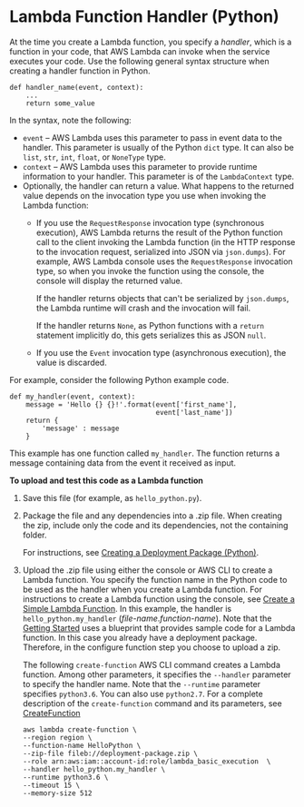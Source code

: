 # Lambda Function Handler \(Python\)<a name="python-programming-model-handler-types"></a>

At the time you create a Lambda function, you specify a *handler*, which is a function in your code, that AWS Lambda can invoke when the service executes your code\. Use the following general syntax structure when creating a handler function in Python\. 

```
def handler_name(event, context): 
    ...
    return some_value
```

In the syntax, note the following:
+ `event` – AWS Lambda uses this parameter to pass in event data to the handler\. This parameter is usually of the Python `dict` type\. It can also be `list`, `str`, `int`, `float`, or `NoneType` type\. 
+ `context` – AWS Lambda uses this parameter to provide runtime information to your handler\. This parameter is of the `LambdaContext` type\.
+ Optionally, the handler can return a value\. What happens to the returned value depends on the invocation type you use when invoking the Lambda function:
  + If you use the `RequestResponse` invocation type \(synchronous execution\), AWS Lambda returns the result of the Python function call to the client invoking the Lambda function \(in the HTTP response to the invocation request, serialized into JSON via `json.dumps`\)\. For example, AWS Lambda console uses the `RequestResponse` invocation type, so when you invoke the function using the console, the console will display the returned value\.

    If the handler returns objects that can't be serialized by `json.dumps`, the Lambda runtime will crash and the invocation will fail.

    If the handler returns `None`, as Python functions with a `return` statement implicitly do, this gets serializes this as JSON `null`\.
  + If you use the `Event` invocation type \(asynchronous execution\), the value is discarded\.

For example, consider the following Python example code\. 

```
def my_handler(event, context):
    message = 'Hello {} {}!'.format(event['first_name'], 
                                    event['last_name'])  
    return { 
        'message' : message
    }
```

This example has one function called `my_handler`\. The function returns a message containing data from the event it received as input\. 

**To upload and test this code as a Lambda function**

1. Save this file \(for example, as `hello_python.py`\)\. 

1. Package the file and any dependencies into a \.zip file\. When creating the zip, include only the code and its dependencies, not the containing folder\.

   For instructions, see [Creating a Deployment Package \(Python\)](lambda-python-how-to-create-deployment-package.md)\. 

1. Upload the \.zip file using either the console or AWS CLI to create a Lambda function\. You specify the function name in the Python code to be used as the handler when you create a Lambda function\. For instructions to create a Lambda function using the console, see  [Create a Simple Lambda Function](get-started-create-function.md)\. In this example, the handler is `hello_python.my_handler` \(*file\-name*\.*function\-name*\)\. Note that the [Getting Started](getting-started.md) uses a blueprint that provides sample code for a Lambda function\. In this case you already have a deployment package\. Therefore, in the configure function step you choose to upload a zip\.

   The following `create-function` AWS CLI command creates a Lambda function\. Among other parameters, it specifies the `--handler` parameter to specify the handler name\. Note that the `--runtime` parameter specifies `python3.6`\. You can also use `python2.7`\. For a complete description of the `create-function` command and its parameters, see [CreateFunction](API_CreateFunction.md)

   ```
   aws lambda create-function \
   --region region \
   --function-name HelloPython \
   --zip-file fileb://deployment-package.zip \
   --role arn:aws:iam::account-id:role/lambda_basic_execution  \
   --handler hello_python.my_handler \
   --runtime python3.6 \
   --timeout 15 \
   --memory-size 512
   ```
